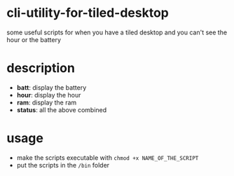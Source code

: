 # cli-utility-for-tiled-desktop
some useful scripts for when you have a tiled desktop and you can't see the hour or the battery
# description
- **batt**: display the battery
- **hour**: display the hour
- **ram**: display the ram
- **status**: all the above combined
# usage
- make the scripts executable with ```chmod +x NAME_OF_THE_SCRIPT```
- put the scripts in the ```/bin``` folder
